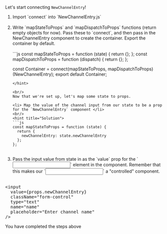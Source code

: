 Let's start connecting `NewChannelEntry`!

<ol>
<li> Import `connect` into `NewChannelEntry.js`</li>
<br/>
<li> Write `mapStateToProps` and `mapDispatchToProps` functions (return empty objects for now). Pass these to `connect`, and then pass in the NewChannelEntry component to create the container. Export the container by default.</li>
<br/>
<hint title="Solution">
```js
const mapStateToProps = function (state) {
  return {};
};
const mapDispatchToProps = function (dispatch) {
  return {};
};

const Container = connect(mapStateToProps, mapDispatchToProps)(NewChannelEntry);
export default Container;
```
</hint>

<br/>
Now that we're set up, let's map some state to props.

<li> Map the value of the channel input from our state to be a prop for the `NewChannelEntry` component </li>
<br/>
<hint title="Solution">
```js
const mapStateToProps = function (state) {
  return {
    newChannelEntry: state.newChannelEntry
  };
};
```
</hint>
<br/>
<li> Pass the input value from state in as the `value` prop for the `<input>` element in the component. Remember that this makes our `<input>` a "controlled" component. </li>
<br/>
</ol>
<hint title="Solution">
<pre>
&lt;input
  value={props.newChannelEntry}
  className="form-control"
  type="text"
  name="name"
  placeholder="Enter channel name"
/>
</pre>
</hint>

<guide>
You have completed the steps above
</guide>